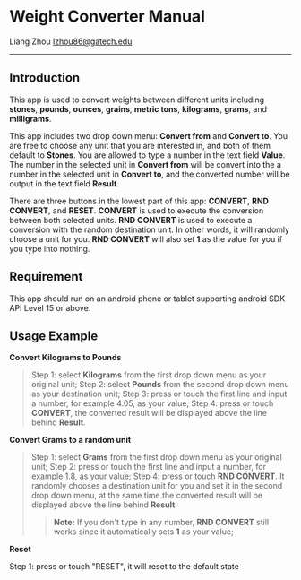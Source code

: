 Weight Converter Manual
======================

Liang Zhou
lzhou86@gatech.edu

----------

Introduction
-----------------

This app is used to convert weights between different units including **stones**, **pounds**, **ounces**, **grains**, **metric tons**, **kilograms**, **grams**,  and **milligrams**.

This app includes two drop down menu: **Convert from** and **Convert to**. You are free to choose any unit that you are interested in, and both of them  default to **Stones**. You are allowed to type a number in the text field **Value**. The number in the selected unit in **Convert from**  will be convert into the a number in the selected unit in **Convert to**,  and the converted number will be output in the text field **Result**.

There are three buttons in the lowest part of this app: **CONVERT**, **RND CONVERT**, and **RESET**.  **CONVERT** is used to execute the conversion between both selected units. **RND CONVERT** is used to execute a conversion with the random destination unit. In other words, it will randomly choose a unit for you. **RND CONVERT** will also set **1**  as the value for you if you type into nothing.


Requirement
------------------
This app should run on an android phone or tablet supporting android SDK API Level 15 or above.


Usage Example
----------------------

**Convert Kilograms to Pounds**

>Step 1: select **Kilograms** from the first drop down menu as your original unit;
Step 2: select **Pounds** from the second drop down menu as your destination unit;
Step 3: press or touch the first line and input  a number, for example 4.05, as your value;
Step 4: press or touch **CONVERT**, the converted result will be displayed above the line behind **Result**.

**Convert Grams to a random unit**

>Step 1: select **Grams** from the first drop down menu as your original unit;
Step 2: press or touch the first line and input  a number, for example 1.8, as your value;
Step 4: press or touch **RND CONVERT**. It randomly chooses a destination unit for you and set it in the second drop down menu, at the same time the converted result will be displayed above the line behind **Result**.
>> **Note:** If you don't type in any number, **RND CONVERT** still works since it automatically sets **1** as your value;

**Reset**

Step 1: press or touch "RESET", it will reset to the default state
